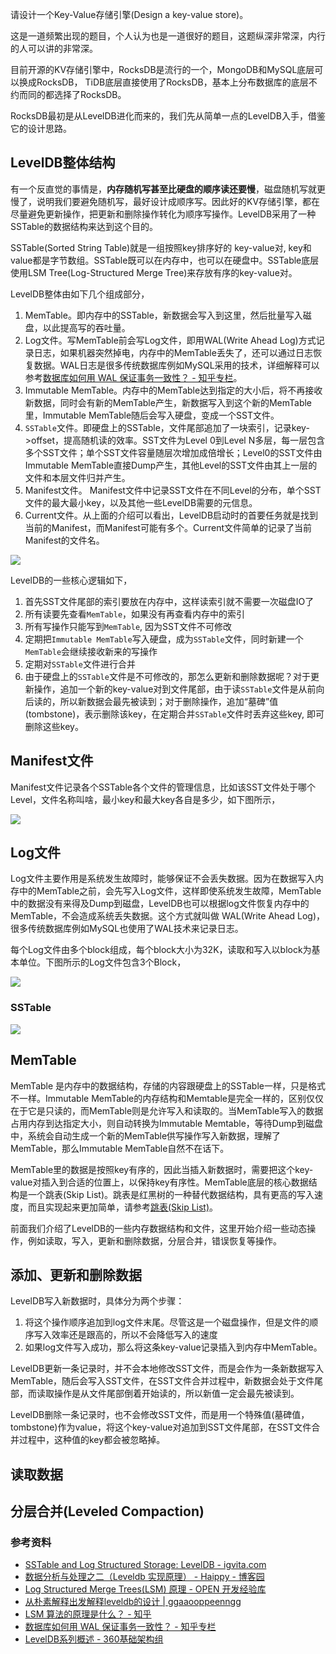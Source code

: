 请设计一个Key-Value存储引擎(Design a key-value store)。

这是一道频繁出现的题目，个人认为也是一道很好的题目，这题纵深非常深，内行的人可以讲的非常深。

目前开源的KV存储引擎中，RocksDB是流行的一个，MongoDB和MySQL底层可以换成RocksDB， TiDB底层直接使用了RocksDB，基本上分布数据库的底层不约而同的都选择了RocksDB。

RocksDB最初是从LevelDB进化而来的，我们先从简单一点的LevelDB入手，借鉴它的设计思路。


## LevelDB整体结构

有一个反直觉的事情是，**内存随机写甚至比硬盘的顺序读还要慢**，磁盘随机写就更慢了，说明我们要避免随机写，最好设计成顺序写。因此好的KV存储引擎，都在尽量避免更新操作，把更新和删除操作转化为顺序写操作。LevelDB采用了一种SSTable的数据结构来达到这个目的。

SSTable(Sorted String Table)就是一组按照key排序好的 key-value对, key和value都是字节数组。SSTable既可以在内存中，也可以在硬盘中。SSTable底层使用LSM Tree(Log-Structured Merge Tree)来存放有序的key-value对。

LevelDB整体由如下几个组成部分，

1. MemTable。即内存中的SSTable，新数据会写入到这里，然后批量写入磁盘，以此提高写的吞吐量。
1. Log文件。写MemTable前会写Log文件，即用WAL(Write Ahead Log)方式记录日志，如果机器突然掉电，内存中的MemTable丢失了，还可以通过日志恢复数据。WAL日志是很多传统数据库例如MySQL采用的技术，详细解释可以参考[数据库如何用 WAL 保证事务一致性？ - 知乎专栏](https://zhuanlan.zhihu.com/p/24900322)。
1. Immutable MemTable。内存中的MemTable达到指定的大小后，将不再接收新数据，同时会有新的MemTable产生，新数据写入到这个新的MemTable里，Immutable MemTable随后会写入硬盘，变成一个SST文件。
1. `SSTable`文件。即硬盘上的SSTable，文件尾部追加了一块索引，记录key->offset，提高随机读的效率。SST文件为Level 0到Level N多层，每一层包含多个SST文件；单个SST文件容量随层次增加成倍增长；Level0的SST文件由Immutable MemTable直接Dump产生，其他Level的SST文件由其上一层的文件和本层文件归并产生。
1. Manifest文件。 Manifest文件中记录SST文件在不同Level的分布，单个SST文件的最大最小key，以及其他一些LevelDB需要的元信息。
1. Current文件。从上面的介绍可以看出，LevelDB启动时的首要任务就是找到当前的Manifest，而Manifest可能有多个。Current文件简单的记录了当前Manifest的文件名。

![](../images/leveldb/architecture.png)

LevelDB的一些核心逻辑如下，

1. 首先SST文件尾部的索引要放在内存中，这样读索引就不需要一次磁盘IO了
1. 所有读要先查看`MemTable`，如果没有再查看内存中的索引
1. 所有写操作只能写到`MemTable`, 因为SST文件不可修改
1. 定期把`Immutable MemTable`写入硬盘，成为`SSTable`文件，同时新建一个`MemTable`会继续接收新来的写操作
1. 定期对`SSTable`文件进行合并
1. 由于硬盘上的`SSTable`文件是不可修改的，那怎么更新和删除数据呢？对于更新操作，追加一个新的key-value对到文件尾部，由于读`SSTable`文件是从前向后读的，所以新数据会最先被读到；对于删除操作，追加“墓碑”值(tombstone)，表示删除该key，在定期合并`SSTable`文件时丢弃这些key, 即可删除这些key。


## Manifest文件

Manifest文件记录各个SSTable各个文件的管理信息，比如该SST文件处于哪个Level，文件名称叫啥，最小key和最大key各自是多少，如下图所示，

![](../images/leveldb/manifest.png)


## Log文件

Log文件主要作用是系统发生故障时，能够保证不会丢失数据。因为在数据写入内存中的MemTable之前，会先写入Log文件，这样即使系统发生故障，MemTable中的数据没有来得及Dump到磁盘，LevelDB也可以根据log文件恢复内存中的MemTable，不会造成系统丢失数据。这个方式就叫做 WAL(Write Ahead Log)，很多传统数据库例如MySQL也使用了WAL技术来记录日志。

每个Log文件由多个block组成，每个block大小为32K，读取和写入以block为基本单位。下图所示的Log文件包含3个Block，

![](../images/leveldb/log.png)


### SSTable

![](../images/leveldb/sstable.png)


## MemTable

MemTable 是内存中的数据结构，存储的内容跟硬盘上的SSTable一样，只是格式不一样。Immutable MemTable的内存结构和Memtable是完全一样的，区别仅仅在于它是只读的，而MemTable则是允许写入和读取的。当MemTable写入的数据占用内存到达指定大小，则自动转换为Immutable Memtable，等待Dump到磁盘中，系统会自动生成一个新的MemTable供写操作写入新数据，理解了MemTable，那么Immutable MemTable自然不在话下。

MemTable里的数据是按照key有序的，因此当插入新数据时，需要把这个key-value对插入到合适的位置上，以保持key有序性。MemTable底层的核心数据结构是一个跳表(Skip List)。跳表是红黑树的一种替代数据结构，具有更高的写入速度，而且实现起来更加简单，请参考[跳表(Skip List)](appendix/skip-list.md)。


前面我们介绍了LevelDB的一些内存数据结构和文件，这里开始介绍一些动态操作，例如读取，写入，更新和删除数据，分层合并，错误恢复等操作。


## 添加、更新和删除数据

LevelDB写入新数据时，具体分为两个步骤：

1. 将这个操作顺序追加到log文件末尾。尽管这是一个磁盘操作，但是文件的顺序写入效率还是跟高的，所以不会降低写入的速度
1. 如果log文件写入成功，那么将这条key-value记录插入到内存中MemTable。

LevelDB更新一条记录时，并不会本地修改SST文件，而是会作为一条新数据写入MemTable，随后会写入SST文件，在SST文件合并过程中，新数据会处于文件尾部，而读取操作是从文件尾部倒着开始读的，所以新值一定会最先被读到。

LevelDB删除一条记录时，也不会修改SST文件，而是用一个特殊值(墓碑值，tombstone)作为value，将这个key-value对追加到SST文件尾部，在SST文件合并过程中，这种值的key都会被忽略掉。


## 读取数据



## 分层合并(Leveled Compaction)


### 参考资料

* [SSTable and Log Structured Storage: LevelDB - igvita.com](https://www.igvita.com/2012/02/06/sstable-and-log-structured-storage-leveldb/)
* [数据分析与处理之二（Leveldb 实现原理） - Haippy - 博客园](http://www.cnblogs.com/haippy/archive/2011/12/04/2276064.html)
* [Log Structured Merge Trees(LSM) 原理 - OPEN 开发经验库](http://www.open-open.com/lib/view/open1424916275249.html)
* [从朴素解释出发解释leveldb的设计 | ggaaooppeenngg](https://ggaaooppeenngg.github.io/zh-CN/2017/03/31/%E4%BB%8E%E6%9C%B4%E7%B4%A0%E8%A7%A3%E9%87%8A%E5%87%BA%E5%8F%91%E8%A7%A3%E9%87%8Aleveldb%E7%9A%84%E8%AE%BE%E8%AE%A1/index.html)
* [LSM 算法的原理是什么？ - 知乎](https://www.zhihu.com/question/19887265)
* [数据库如何用 WAL 保证事务一致性？ - 知乎专栏](https://zhuanlan.zhihu.com/p/24900322)
* [LevelDB系列概述 - 360基础架构组](http://chuansong.me/n/1509342851514)
